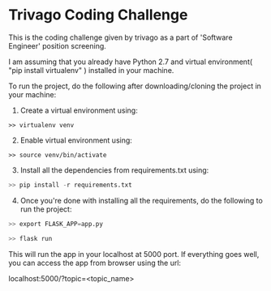 # Trivago Coding Challenge
This is the coding challenge given by trivago as a part of 'Software Engineer' position screening.

I am assuming that you already have Python 2.7 and virtual environment( "pip install virtualenv" ) installed in your machine.

To run the project, do the following after downloading/cloning the project in your machine:
1. Create a virtual environment using:
```shell
>> virtualenv venv
```
2. Enable virtual environment using:
```shell
>> source venv/bin/activate
```
3. Install all the dependencies from requirements.txt using:
```python
>> pip install -r requirements.txt
```
4. Once you're done with installing all the requirements, do the following to run the project:
```python
>> export FLASK_APP=app.py

>> flask run
```
This will run the app in your localhost at 5000 port. If everything goes well, you can access the app from browser using the url:

localhost:5000/?topic=<topic_name>
